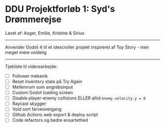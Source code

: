# DDU Projektforløb 1: Syd's Drømmerejse

Lavet af: Asger, Emilie, Kristine & Sirius

---

Anvender Godot 4 til et idescroller projekt inspireret af Toy Story - men meget mere voldelig

---

Tjekliste til viderearbejde:

- [ ] Follower mekanik
- [ ] Reset inventory state på Try Again
- [ ] Mellemrum som angrebsinput
- [ ] Custom Godot loading screen
- [ ] Disable player-enemy collisions ELLER altid `enemy.velocity.y = 0`
- [ ] Raycast skygger
- [ ] Void sort farveovergang
- [ ] Github Actions web export & deploy script
- [ ] Code refactors og bedre ensartethed
